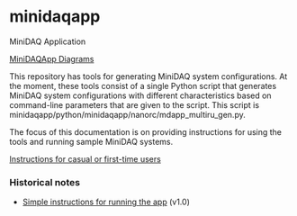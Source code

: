 # minidaqapp

MiniDAQ Application

[MiniDAQApp Diagrams](MiniDAQApp-Diagrams.md)

This repository has tools for generating MiniDAQ system configurations. At the moment, these tools consist of a single Python script that generates MiniDAQ system configurations with different characteristics based on command-line parameters that are given to the script.  This script is minidaqapp/python/minidaqapp/nanorc/mdapp_multiru_gen.py.  

The focus of this documentation is on providing instructions for using the tools and running sample MiniDAQ systems. 

[Instructions for casual or first-time users](InstructionsForCasualUsers.md)

### Historical notes

* [Simple instructions for running the app](Simple-instructions-for-running-the-app.md) (v1.0)
